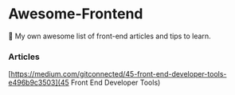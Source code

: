 # Awesome-Frontend
🎉  My own awesome list of front-end articles and tips to learn.


### Articles

[https://medium.com/gitconnected/45-front-end-developer-tools-e496b9c3503](45 Front End Developer Tools)
